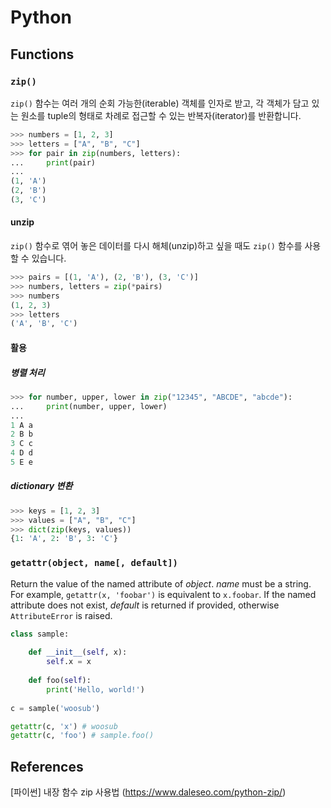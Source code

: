# Python

## Functions

### `zip()`

`zip()` 함수는 여러 개의 순회 가능한(iterable) 객체를 인자로 받고, 각 객체가 담고 있는 원소를 tuple의 형태로 차례로 접근할 수 있는 반복자(iterator)를 반환합니다.

```python
>>> numbers = [1, 2, 3]
>>> letters = ["A", "B", "C"]
>>> for pair in zip(numbers, letters):
...     print(pair)
...
(1, 'A')
(2, 'B')
(3, 'C')
```

#### unzip

`zip()` 함수로 엮어 놓은 데이터를 다시 해체(unzip)하고 싶을 때도 `zip()` 함수를 사용할 수 있습니다.

```python
>>> pairs = [(1, 'A'), (2, 'B'), (3, 'C')]
>>> numbers, letters = zip(*pairs)
>>> numbers
(1, 2, 3)
>>> letters
('A', 'B', 'C')
```

#### 활용

##### 병렬 처리

```python
>>> for number, upper, lower in zip("12345", "ABCDE", "abcde"):
...     print(number, upper, lower)
...
1 A a
2 B b
3 C c
4 D d
5 E e
```

##### dictionary 변환

```python
>>> keys = [1, 2, 3]
>>> values = ["A", "B", "C"]
>>> dict(zip(keys, values))
{1: 'A', 2: 'B', 3: 'C'}
```

### `getattr(object, name[, default])`

Return the value of the named attribute of *object*. *name* must be a string. For example, `getattr(x, 'foobar')` is equivalent to `x.foobar`. If the named attribute does not exist, *default* is returned if provided, otherwise `AttributeError` is raised.

```python
class sample:
    
    def __init__(self, x):
        self.x = x
    
    def foo(self):
        print('Hello, world!')
        
c = sample('woosub')

getattr(c, 'x') # woosub
getattr(c, 'foo') # sample.foo()
```



## References

[파이썬] 내장 함수 zip 사용법 (https://www.daleseo.com/python-zip/)
